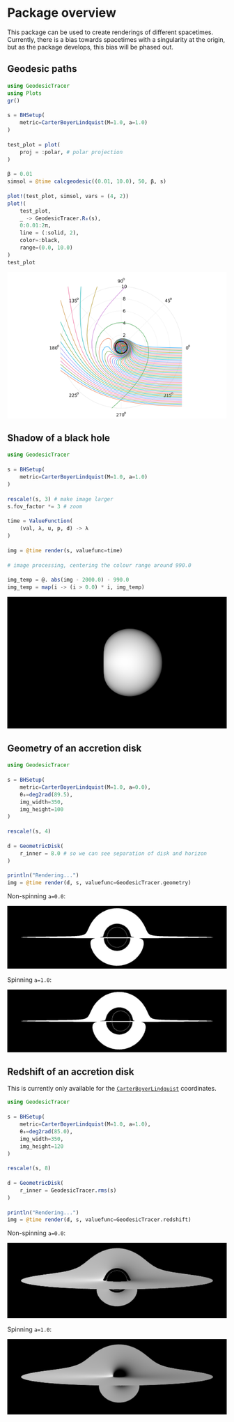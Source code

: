 # Package overview

This package can be used to create renderings of different spacetimes. Currently, there is a bias towards spacetimes with a singularity at the origin, but as the package develops, this bias will be phased out.

## Geodesic paths

```julia
using GeodesicTracer
using Plots
gr()

s = BHSetup(
    metric=CarterBoyerLindquist(M=1.0, a=1.0)
)

test_plot = plot(
    proj = :polar, # polar projection
)

β = 0.01
simsol = @time calcgeodesic((0.01, 10.0), 50, β, s)

plot!(test_plot, simsol, vars = (4, 2))
plot!(
    test_plot,
    _ -> GeodesicTracer.R₀(s),
    0:0.01:2π,
    line = (:solid, 2),
    color=:black,
    range=(0.0, 10.0)
)
test_plot
```

![geodesic-example](assets/geodesic_example.png)

## Shadow of a black hole

```julia
using GeodesicTracer

s = BHSetup(
    metric=CarterBoyerLindquist(M=1.0, a=1.0)
)

rescale!(s, 3) # make image larger
s.fov_factor *= 3 # zoom

time = ValueFunction(
    (val, λ, u, p, d) -> λ
)

img = @time render(s, valuefunc=time)

# image processing, centering the colour range around 990.0

img_temp = @. abs(img - 2000.0) - 990.0
img_temp = map(i -> (i > 0.0) * i, img_temp)
```

![shadow-example](assets/shadow_example.png)

## Geometry of an accretion disk

```julia
using GeodesicTracer

s = BHSetup(
    metric=CarterBoyerLindquist(M=1.0, a=0.0),
    θ₀=deg2rad(89.5),
    img_width=350,
    img_height=100
)

rescale!(s, 4)

d = GeometricDisk(
    r_inner = 8.0 # so we can see separation of disk and horizon
)

println("Rendering...")
img = @time render(d, s, valuefunc=GeodesicTracer.geometry)
```

Non-spinning `a=0.0`:

![geometric_disk_example](assets/geometric_disk.png)

Spinning `a=1.0`:

![geometric_disk_example](assets/geometric_disk_spinning.png)

## Redshift of an accretion disk

This is currently only available for the [`CarterBoyerLindquist`](@ref) coordinates.

```julia
using GeodesicTracer

s = BHSetup(
    metric=CarterBoyerLindquist(M=1.0, a=1.0),
    θ₀=deg2rad(85.0),
    img_width=350,
    img_height=120
)

rescale!(s, 8)

d = GeometricDisk(
    r_inner = GeodesicTracer.rms(s)
)

println("Rendering...")
img = @time render(d, s, valuefunc=GeodesicTracer.redshift)
```

Non-spinning `a=0.0`:

![redshift-no-spin-example](assets/redshift_no_spin_example.png)

Spinning `a=1.0`:

![redshift-spin-example](assets/redshift_spin_example.png)

